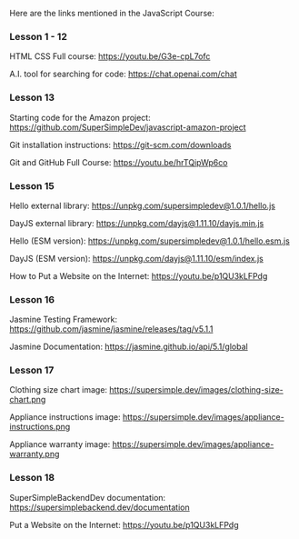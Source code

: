 Here are the links mentioned in the JavaScript Course:

### Lesson 1 - 12
HTML CSS Full course: https://youtu.be/G3e-cpL7ofc

A.I. tool for searching for code: https://chat.openai.com/chat

### Lesson 13
Starting code for the Amazon project: https://github.com/SuperSimpleDev/javascript-amazon-project

Git installation instructions: https://git-scm.com/downloads

Git and GitHub Full Course: https://youtu.be/hrTQipWp6co

### Lesson 15
Hello external library: https://unpkg.com/supersimpledev@1.0.1/hello.js

DayJS external library: https://unpkg.com/dayjs@1.11.10/dayjs.min.js

Hello (ESM version): https://unpkg.com/supersimpledev@1.0.1/hello.esm.js

DayJS (ESM version): https://unpkg.com/dayjs@1.11.10/esm/index.js

How to Put a Website on the Internet: https://youtu.be/p1QU3kLFPdg

### Lesson 16
Jasmine Testing Framework: https://github.com/jasmine/jasmine/releases/tag/v5.1.1

Jasmine Documentation: https://jasmine.github.io/api/5.1/global

### Lesson 17
Clothing size chart image: https://supersimple.dev/images/clothing-size-chart.png

Appliance instructions image: https://supersimple.dev/images/appliance-instructions.png

Appliance warranty image: https://supersimple.dev/images/appliance-warranty.png

### Lesson 18
SuperSimpleBackendDev documentation: https://supersimplebackend.dev/documentation

Put a Website on the Internet: https://youtu.be/p1QU3kLFPdg